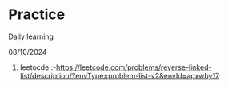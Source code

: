 # Practice
Daily learning

08/10/2024
1. leetocde :-https://leetcode.com/problems/reverse-linked-list/description/?envType=problem-list-v2&envId=apxwby17
